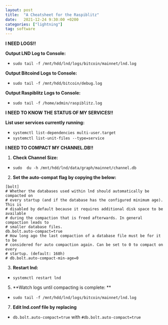 ```yaml
---
layout: post
title:  "A Cheatsheet for the Raspiblitz"
date:   2021-12-24 9:30:00 +0200
categories: ["lightning"]
tag: software
---
```


**I NEED LOGS!!**

**Output LND Log to Console:**
- ```sudo tail -f /mnt/hdd/lnd/logs/bitcoin/mainnet/lnd.log```
	
**Output Bitcoind Logs to Console:**
- ```sudo tail -f /mnt/hdd/bitcoin/debug.log```
	
**Output Raspiblitz Logs to Console:**
- ```sudo tail -f /home/admin/raspiblitz.log```


**I NEED TO KNOW THE STATUS OF MY SERVICES!!**

**List user services currently running:**
- ```systemctl list-dependencies multi-user.target```
- ```systemctl list-unit-files --type=service ```

**I NEED TO COMPACT MY CHANNEL.DB!!**
1. **Check Channel Size:**
- ```sudo  du -h /mnt/hdd/lnd/data/graph/mainnet/channel.db```

2. **Set the auto-compat flag by copying the below:**
```
[bolt]
# Whether the databases used within lnd should automatically be compacted on
# every startup (and if the database has the configured minimum age). This is
# disabled by default because it requires additional disk space to be available
# during the compaction that is freed afterwards. In general compaction leads to
# smaller database files.
db.bolt.auto-compact=true
# How long ago the last compaction of a database file must be for it to be
# considered for auto compaction again. Can be set to 0 to compact on every
# startup. (default: 168h)
# db.bolt.auto-compact-min-age=0
```
3. **Restart lnd:**
- ```systemctl restart lnd```
5. **Watch logs until compacting is complete: **
- ```sudo tail -f /mnt/hdd/lnd/logs/bitcoin/mainnet/lnd.log```
7. **Edit lnd.conf file by replacing**
- ```db.bolt.auto-compact=true``` with  ```#db.bolt.auto-compact=true```
